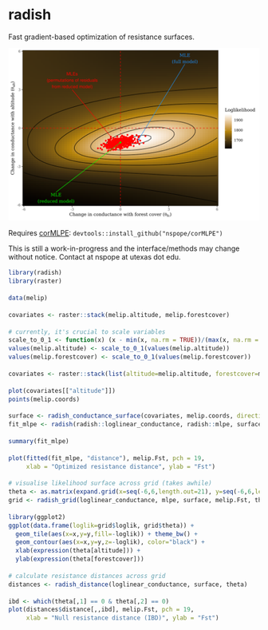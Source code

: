 # radish

Fast gradient-based optimization of resistance surfaces.

![Likelihood surface for a two parameter conductance model](ms/likelihood_surface.png)

Requires [corMLPE](https://github.com/nspope/corMLPE): `devtools::install_github("nspope/corMLPE")`

This is still a work-in-progress and the interface/methods may change without notice. Contact at nspope at utexas dot edu.

```r
library(radish)
library(raster)

data(melip)

covariates <- raster::stack(melip.altitude, melip.forestcover)

# currently, it's crucial to scale variables
scale_to_0_1 <- function(x) (x - min(x, na.rm = TRUE))/(max(x, na.rm = TRUE) - min(x, na.rm = TRUE))
values(melip.altitude) <- scale_to_0_1(values(melip.altitude))
values(melip.forestcover) <- scale_to_0_1(values(melip.forestcover))

covariates <- raster::stack(list(altitude=melip.altitude, forestcover=melip.forestcover))

plot(covariates[["altitude"]])
points(melip.coords)

surface <- radish_conductance_surface(covariates, melip.coords, directions = 8)
fit_mlpe <- radish(radish::loglinear_conductance, radish::mlpe, surface, melip.Fst)

summary(fit_mlpe)

plot(fitted(fit_mlpe, "distance"), melip.Fst, pch = 19,
     xlab = "Optimized resistance distance", ylab = "Fst")

# visualise likelihood surface across grid (takes awhile)
theta <- as.matrix(expand.grid(x=seq(-6,6,length.out=21), y=seq(-6,6,length.out=21)))
grid <- radish_grid(loglinear_conductance, mlpe, surface, melip.Fst, theta, covariance=FALSE)

library(ggplot2)
ggplot(data.frame(loglik=grid$loglik, grid$theta)) + 
  geom_tile(aes(x=x,y=y,fill=-loglik)) + theme_bw() +
  geom_contour(aes(x=x,y=y,z=-loglik), color="black") +
  xlab(expression(theta[altitude])) +
  ylab(expression(theta[forestcover]))

# calculate resistance distances across grid
distances <- radish_distance(loglinear_conductance, surface, theta)

ibd <- which(theta[,1] == 0 & theta[,2] == 0)
plot(distances$distance[,,ibd], melip.Fst, pch = 19, 
     xlab = "Null resistance distance (IBD)", ylab = "Fst")
```
 
